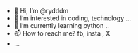 - 👋 Hi, I’m @rydddm
- 👀 I’m interested in coding, technology ...
- 🌱 I’m currently learning python ..
- 📫 How to reach me? fb, insta , X
-  ...

<!---
rydddm/rydddm is a ✨ special ✨ repository because its `README.md` (this file) appears on your GitHub profile.
You can click the Preview link to take a look at your changes.
--->

